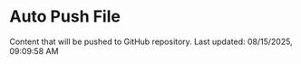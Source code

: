 # Auto Push File

Content that will be pushed to GitHub repository.
Last updated: 08/15/2025, 09:09:58 AM